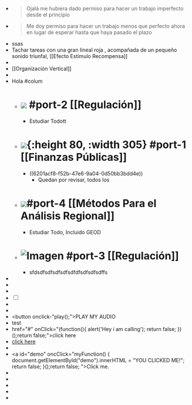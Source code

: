 - > Ojalá me hubiera dado permiso para hacer un trabajo imperfecto desde el principio
- > Me doy permiso para hacer un trabajo menos que perfecto ahora en lugar de esperar hasta que haya pasado el plazo
- ssas
- Tachar tareas con una gran lineal roja , acompañada de un pequeño sonido triunfal, [[Efecto Estimulo Recompensa]]
-
- [[Organización Vertical]]
-
- Hola #colum
	- # ![](https://mir-s3-cdn-cf.behance.net/project_modules/disp/72e2f123594107.56327cc07f147.gif) #port-2  [[Regulación]]
		- Estudiar Todott
	- # ![](https://m.media-amazon.com/images/I/91OGvkgkEbL._AC_SL1500_.jpg){:height 80, :width 305} #port-1  [[Finanzas Públicas]]
		- ((6201acf8-f52b-47e6-9a04-0d50bb3bdd4e))
			- Quedan  por revisar, todos los
	- # ![](https://c.tenor.com/F44JQ019qQoAAAAC/homer-economics.gif)#port-4 [[Métodos Para el Análisis Regional]]
		- Estudiar Todo, Incluido GEOD
	- # ![Imagen](https://quenoticias.com/wp-content/uploads/2021/06/Dolares-Pixabay-V-K.jpg) #port-3  [[Regulación]]
		- sfdsdfsdfsdfsdfsdfdfsdfsdfsdffs
-
-
- <audio src="C:/Users/Diego/Music/Nuuevo r/y2meta.com - Es un secreto - Plan B __ Letra (192 kbps).mp3" ></audio>
- <body>
      <input type="checkbox" id="cena" onchange="myfunction(this)" />
      <label for="cena"></label>
      <script>
         var audio = new Audio('C:/Users/Diego/Music/Nuuevo r/y2meta.com - Es un secreto - Plan B __ Letra (192 kbps).mp3');
         audio.oncanplay = function() {
         if (document.getElementById("cena").checked) this.play()
         }
         function myfunction(el) {    
           if (el.checked) {
             audio.load();
           } else {
             audio.pause(); //pause audio
           }
         }
  </script>
  </body>
-
-
- <button onclick-"play();">PLAY MY AUDIO</button>
- <html> <a id="test" onclick="alert('test')"> test </a> ​ </html>
- href="#" onClick="(function(){
      alert('Hey i am calling');
      return false;
  })();return false;">click here
- <html> <a href="#" onClick="(function(){
      alert('Hey i am calling');
      return false;
  })();return false;">click here</a> </html>
-
- <a id="demo" oncClick="myFunction() {
    document.getElementById("demo").innerHTML = "YOU CLICKED ME!";
  return false;
  }();return false;
  ">Click me.</a>
-
-
-
-
-